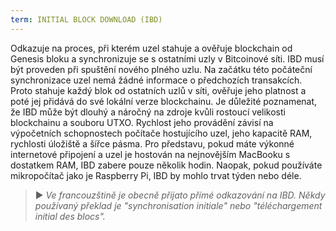 ```yaml
---
term: INITIAL BLOCK DOWNLOAD (IBD)
---
```


Odkazuje na proces, při kterém uzel stahuje a ověřuje blockchain od Genesis bloku a synchronizuje se s ostatními uzly v Bitcoinové síti. IBD musí být proveden při spuštění nového plného uzlu. Na začátku této počáteční synchronizace uzel nemá žádné informace o předchozích transakcích. Proto stahuje každý blok od ostatních uzlů v síti, ověřuje jeho platnost a poté jej přidává do své lokální verze blockchainu. Je důležité poznamenat, že IBD může být dlouhý a náročný na zdroje kvůli rostoucí velikosti blockchainu a souboru UTXO. Rychlost jeho provádění závisí na výpočetních schopnostech počítače hostujícího uzel, jeho kapacitě RAM, rychlosti úložiště a šířce pásma. Pro představu, pokud máte výkonné internetové připojení a uzel je hostován na nejnovějším MacBooku s dostatkem RAM, IBD zabere pouze několik hodin. Naopak, pokud používáte mikropočítač jako je Raspberry Pi, IBD by mohlo trvat týden nebo déle.

> ► *Ve francouzštině je obecně přijato přímé odkazování na IBD. Někdy používaný překlad je "synchronisation initiale" nebo "téléchargement initial des blocs".*